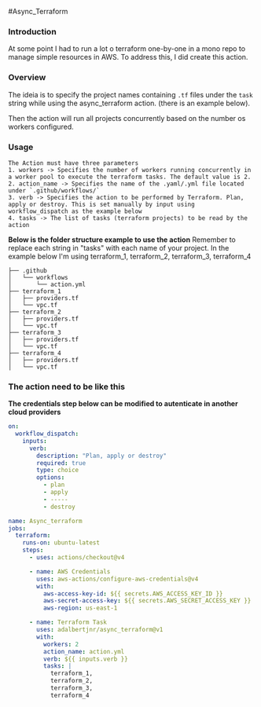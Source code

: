 #Async_Terraform

### Introduction

At some point I had to run a lot o terraform one-by-one in a mono repo to manage simple resources in AWS. To address this, I did create this action.

### Overview

The ideia is to specify the project names containing `.tf` files under the `task` string while using the async_terraform action. (there is an example below).

Then the action will run all projects concurrently based on the number os workers configured.

### Usage

```
The Action must have three parameters
1. workers -> Specifies the number of workers running concurrently in a worker pool to execute the terraform tasks. The default value is 2.
2. action_name -> Specifies the name of the .yaml/.yml file located under `.github/workflows/`
3. verb -> Specifies the action to be performed by Terraform. Plan, apply or destroy. This is set manually by input using workflow_dispatch as the example below
4. tasks -> The list of tasks (terraform projects) to be read by the action
```

**Below is the folder structure example to use the action**
Remember to replace each string in "tasks" with each name of your project. In the example below I'm using terraform_1, terraform_2, terraform_3, terraform_4

```
├── .github
│   └── workflows
│       └── action.yml
├── terraform_1
│   ├── providers.tf
│   └── vpc.tf
├── terraform_2
│   ├── providers.tf
│   └── vpc.tf
├── terraform_3
│   ├── providers.tf
│   └── vpc.tf
├── terraform_4
│   ├── providers.tf
│   └── vpc.tf

```

### The action need to be like this

**The credentials step below can be modified to autenticate in another cloud providers**

```yaml
on:
  workflow_dispatch:
    inputs:
      verb:
        description: "Plan, apply or destroy"
        required: true
        type: choice
        options:
          - plan
          - apply
          - -----
          - destroy

name: Async_terraform
jobs:
  terraform:
    runs-on: ubuntu-latest
    steps:
      - uses: actions/checkout@v4

      - name: AWS Credentials
        uses: aws-actions/configure-aws-credentials@v4
        with:
          aws-access-key-id: ${{ secrets.AWS_ACCESS_KEY_ID }}
          aws-secret-access-key: ${{ secrets.AWS_SECRET_ACCESS_KEY }}
          aws-region: us-east-1

      - name: Terraform Task
        uses: adalbertjnr/async_terraform@v1
        with:
          workers: 2
          action_name: action.yml
          verb: ${{ inputs.verb }}
          tasks: |
            terraform_1,
            terraform_2,
            terraform_3,
            terraform_4
```
